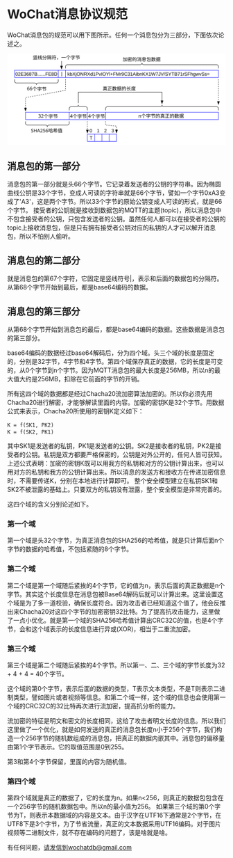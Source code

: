 # WoChat消息协议规范

WoChat消息包的规范可以用下图所示。任何一个消息包分为三部分，下面依次论述之。

![](x0001.svg) 

## 消息包的第一部分

消息包的第一部分就是头66个字节。它记录着发送者的公钥的字符串。因为椭圆曲线公钥是33个字节，变成人可读的字符串就是66个字节，譬如一个字节0xA3变成了'A3'，这是两个字节。所以33个字节的原始公钥变成人可读的形式，就是66个字节。 接受者的公钥就是接收到数据包的MQTT的主题(topic)，所以消息包中不包含接受者的公钥，只包含发送者的公钥。虽然任何人都可以在接受者的公钥的topic上接收消息包，但是只有拥有接受者公钥对应的私钥的人才可以解开消息包，所以不怕别人偷听。

## 消息包的第二部分
就是消息包的第67个字符，它固定是竖线符号|，表示和后面的数据包的分隔符。从第68个字节开始到最后，都是base64编码的数据。

## 消息包的第三部分

从第68个字节开始到消息包的最后，都是base64编码的数据。这些数据是消息包的第三部分。

base64编码的数据经过base64解码后，分为四个域。头三个域的长度是固定的，分别是32字节，4字节和4字节。第四个域保存真正的数据，它的长度是可变的，从0个字节到n个字节。因为MQTT消息包的最大长度是256MB，所以n的最大值大约是256MB，扣除在它前面的字节的开销。

所有这四个域的数据都是经过Chacha20流加密算法加密的。所以你必须先用Chacha20进行解密，才能够解读里面的内容。加密的密钥K是32个字节。用数据公式来表示，Chacha20所使用的密钥K定义如下：
```
K = f(SK1, PK2)
K = f(SK2, PK1)
```

其中SK1是发送者的私钥，PK1是发送者的公钥。SK2是接收者的私钥，PK2是接受者的公钥。私钥是双方都要严格保密的，公钥是对外公开的，任何人皆可获知。上述公式表明：加密的密钥K既可以用我方的私钥和对方的公钥计算出来，也可以用对方的私钥和我方的公钥计算出来。所以消息的发送方和接收方在传递加密信息时，不需要传递K，分别在本地进行计算即可。 整个安全模型建立在私钥SK1和SK2不被泄露的基础上。只要双方的私钥没有泄露，整个安全模型是非常完善的。

这四个域的含义分别论述如下。
### 第一个域

第一个域是头32个字节，为真正消息包的SHA256的哈希值，就是只计算后面n个字节的数据的哈希值，不包括紧随的8个字节。

### 第二个域
第二个域是第一个域随后紧挨的4个字节，它的值为n，表示后面的真正数据是n个字节。其实这个长度信息在消息包被Base64解码后就可以计算出来。这里设置这个域是为了多一道校验，确保长度符合。因为攻击者已经知道这个值了，他会反推出来Chacha20对这四个字节的加密密钥32比特。为了提高抗攻击能力，这里做了一点小优化。就是第一个域的SHA256哈希值计算出CRC32C的值，也是4个字节，会和这个域表示的长度信息进行异或(XOR)，相当于二重流加密。


### 第三个域
第三个域是第二个域随后紧挨的4个字节。所以第一、二、三个域的字节长度为32 + 4 + 4 = 40个字节。

这个域的第0个字节，表示后面的数据的类型，T表示文本类型，不是T则表示二进制类型，譬如图片或者视频等信息。和第二个域一样，这个域的信息也会使用第一个域的CRC32C的32比特再次进行流加密，提高抗分析的能力。

流加密的特征是明文和密文的长度相同，这给了攻击者明文长度的信息。所以我们这里做了一个优化，就是如何发送的真正的消息包长度n小于256个字节，我们构造一个256字节的随机数组成的消息包，把真正的数据内嵌其中。消息包的偏移量由第1个字节表示。它的取值范围是0到255。

第3和第4个字节保留，里面的内容为随机值。


### 第四个域

第四个域就是真正的数据了，它的长度为n。如果n<256，则真正的数据包包含在一个256字节的随机数据包中。所以n的最小值为256。 如果第三个域的第0个字节为T，则表示本数据域的内容是文本。由于汉字在UTF16下通常是2个字节，在UTF8下是3个字节，为了节省流量，真正的文本数据采用UTF16编码。对于图片视频等二进制文件，就不存在编码的问题了，该是啥就是啥。


有任何问题，请发信到wochatdb@gmail.com




